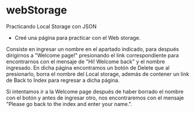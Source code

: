 # webStorage
Practicando Local Storage con JSON
- Creé una página para practicar con el Web storage.

Consiste en ingresar un nombre en el apartado indicado, para después dirigirnos a "Welcome page!" presionando el link correspondiente para encontrarnos con el mensaje de "Hi! Welcome back" y el nombre ingresado.
En dicha página encontramos un botón de Delete que al presionarlo, borra el nombre del Local storage, 
además de contener un link de Back to Index para regresar a dicha página.

Si intentamos ir a la Welcome page después de haber borrado el nombre con el botón y antes de ingresar otro, 
nos encontraremos con el mensaje "Please go back to the index and enter your name.".